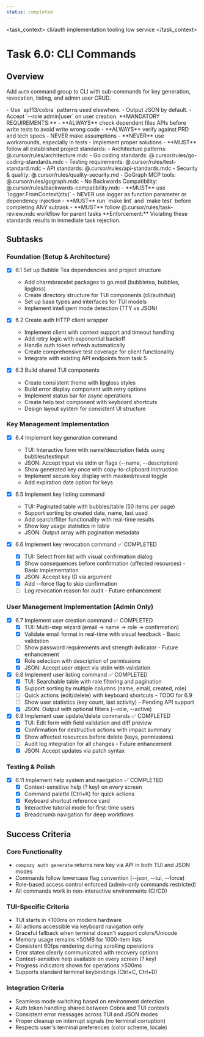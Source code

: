 ```yaml
---
status: completed
---
```


<task_context>
<domain>cli/auth</domain>
<type>implementation</type>
<scope>tooling</scope>
<complexity>low</complexity>
<dependencies>service</dependencies>
</task_context>

# Task 6.0: CLI Commands

## Overview

Add `auth` command group to CLI with sub-commands for key generation, revocation, listing, and admin user CRUD.

<requirements>
- Use `spf13/cobra` patterns used elsewhere.
- Output JSON by default.
- Accept `--role admin|user` on user creation.
</requirements>

<critical>
**MANDATORY REQUIREMENTS:**
- **ALWAYS** check dependent files APIs before write tests to avoid write wrong code
- **ALWAYS** verify against PRD and tech specs - NEVER make assumptions
- **NEVER** use workarounds, especially in tests - implement proper solutions
- **MUST** follow all established project standards:
    - Architecture patterns: @.cursor/rules/architecture.mdc
    - Go coding standards: @.cursor/rules/go-coding-standards.mdc
    - Testing requirements: @.cursor/rules/test-standard.mdc
    - API standards: @.cursor/rules/api-standards.mdc
    - Security & quality: @.cursor/rules/quality-security.md
    - GoGraph MCP tools: @.cursor/rules/gograph.mdc
    - No Backwards Compatibility: @.cursor/rules/backwards-compatibility.mdc
- **MUST** use `logger.FromContext(ctx)` - NEVER use logger as function parameter or dependency injection
- **MUST** run `make lint` and `make test` before completing ANY subtask
- **MUST** follow @.cursor/rules/task-review.mdc workflow for parent tasks
**Enforcement:** Violating these standards results in immediate task rejection.
</critical>

## Subtasks

### Foundation (Setup & Architecture)

- [x] 6.1 Set up Bubble Tea dependencies and project structure
  - Add charmbracelet packages to go.mod (bubbletea, bubbles, lipgloss)
  - Create directory structure for TUI components (cli/auth/tui/)
  - Set up base types and interfaces for TUI models
  - Implement intelligent mode detection (TTY vs JSON)

- [x] 6.2 Create auth HTTP client wrapper
  - Implement client with context support and timeout handling
  - Add retry logic with exponential backoff
  - Handle auth token refresh automatically
  - Create comprehensive test coverage for client functionality
  - Integrate with existing API endpoints from task 5

- [x] 6.3 Build shared TUI components
  - Create consistent theme with lipgloss styles
  - Build error display component with retry options
  - Implement status bar for async operations
  - Create help text component with keyboard shortcuts
  - Design layout system for consistent UI structure

### Key Management Implementation

- [x] 6.4 Implement key generation command
  - TUI: Interactive form with name/description fields using bubbles/textinput
  - JSON: Accept input via stdin or flags (--name, --description)
  - Show generated key once with copy-to-clipboard instruction
  - Implement secure key display with masked/reveal toggle
  - Add expiration date option for keys

- [x] 6.5 Implement key listing command
  - TUI: Paginated table with bubbles/table (50 items per page)
  - Support sorting by created date, name, last used
  - Add search/filter functionality with real-time results
  - Show key usage statistics in table
  - JSON: Output array with pagination metadata

- [x] 6.6 Implement key revocation command ✅ COMPLETED
  - [x] TUI: Select from list with visual confirmation dialog
  - [x] Show consequences before confirmation (affected resources) - Basic implementation
  - [x] JSON: Accept key ID via argument
  - [x] Add --force flag to skip confirmation
  - [ ] Log revocation reason for audit - Future enhancement

### User Management Implementation (Admin Only)

- [x] 6.7 Implement user creation command ✅ COMPLETED
  - [x] TUI: Multi-step wizard (email → name → role → confirmation)
  - [x] Validate email format in real-time with visual feedback - Basic validation
  - [ ] Show password requirements and strength indicator - Future enhancement
  - [x] Role selection with description of permissions
  - [x] JSON: Accept user object via stdin with validation

- [x] 6.8 Implement user listing command ✅ COMPLETED
  - [x] TUI: Searchable table with role filtering and pagination
  - [x] Support sorting by multiple columns (name, email, created, role)
  - [ ] Quick actions (edit/delete) with keyboard shortcuts - TODO for 6.9
  - [ ] Show user statistics (key count, last activity) - Pending API support
  - [x] JSON: Output with optional filters (--role, --active)

- [x] 6.9 Implement user update/delete commands ✅ COMPLETED
  - [x] TUI: Edit form with field validation and diff preview
  - [x] Confirmation for destructive actions with impact summary
  - [x] Show affected resources before delete (keys, permissions)
  - [ ] Audit log integration for all changes - Future enhancement
  - [x] JSON: Accept updates via patch syntax

### Testing & Polish

- [x] 6.11 Implement help system and navigation ✅ COMPLETED
  - [x] Context-sensitive help (? key) on every screen
  - [x] Command palette (Ctrl+K) for quick actions
  - [x] Keyboard shortcut reference card
  - [x] Interactive tutorial mode for first-time users
  - [x] Breadcrumb navigation for deep workflows

## Success Criteria

### Core Functionality

- `compozy auth generate` returns new key via API in both TUI and JSON modes
- Commands follow lowercase flag convention (--json, --tui, --force)
- Role-based access control enforced (admin-only commands restricted)
- All commands work in non-interactive environments (CI/CD)

### TUI-Specific Criteria

- TUI starts in <100ms on modern hardware
- All actions accessible via keyboard navigation only
- Graceful fallback when terminal doesn't support colors/Unicode
- Memory usage remains <50MB for 1000-item lists
- Consistent 60fps rendering during scrolling operations
- Error states clearly communicated with recovery options
- Context-sensitive help available on every screen (? key)
- Progress indicators shown for operations >500ms
- Supports standard terminal keybindings (Ctrl+C, Ctrl+D)

### Integration Criteria

- Seamless mode switching based on environment detection
- Auth token handling shared between Cobra and TUI contexts
- Consistent error messages across TUI and JSON modes
- Proper cleanup on interrupt signals (no terminal corruption)
- Respects user's terminal preferences (color scheme, locale)

